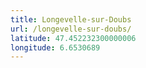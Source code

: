 ```yaml
---
title: Longevelle-sur-Doubs
url: /longevelle-sur-doubs/
latitude: 47.452232300000006
longitude: 6.6530689
---
```

